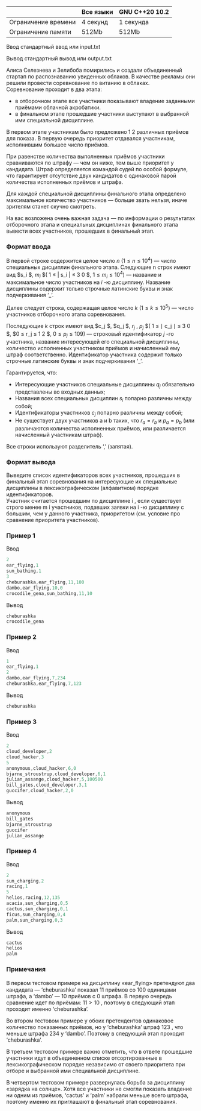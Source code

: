 |           	|        Все языки           	|     GNU C++20 10.2        	|
|---------------------	|----------------------------------	|-----------	|
| Ограничение времени 	| 4 секунд                         	| 1 секунда 	|
| Ограничение памяти  	| 512Mb                            	| 512Mb     	|



Ввод стандартный ввод или input.txt

Вывод стандартный вывод или output.txt     


Алиса Селезнева и Зелибоба помирились и создали объединенный стартап по распознаванию увиденных облаков. 
В качестве рекламы они решили провести соревнование по витанию в облаках.   
Соревнование проходит в два этапа:  
* в отборочном этапе все участники показывают владение заданными приёмами облачной акробатики. 
* в финальном этапе прошедшие участники выступают в выбранной ими специальной дисциплине. 

В первом этапе участникам было предложено 1 2 различных приёмов для показа. 
В первую очередь приоритет отдавался участникам, исполнившим большее число приёмов. 

При равенстве количества выполненных приёмов участники сравниваются по штрафу — чем он ниже, тем выше приоритет у кандидата. 
Штраф определяется командой судей по особой формуле, что гарантирует отсутствие двух кандидатов с одинаковой парой количества исполненных приёмов и штрафа. 

Для каждой специальной дисциплины финального этапа определено максимальное количество участников — больше звать нельзя, иначе зрителям станет скучно смотреть. 

На вас возложена очень важная задача — по информации о результатах отборочного этапа и специальных дисциплинах финального этапа вывести всех участников, прошедших в финальный этап. 

### Формат ввода ###
В первой строке содержится целое число $n$ $( 1 ≤ n ≤ 10^4 )$ — число специальных дисциплин финального этапа. 
Следующие n строк имеют вид $s_i $, $m_i$ $( 1 ≤ | s_i | ≤ 3 0 $, $1 ≤ m_i ≤ 10^4 )$ — название и максимальное число участников на $i$ -ю дисциплину. 
Название дисциплины содержит только строчные латинские буквы и знак подчеркивания ‘_’. 

Далее следует строка, содержащая целое число $k$ $( 1 ≤ k ≤ 1 0^5 )$ — число участников отборочного этапа соревнования. 

Последующие $k$ строк имеют вид $c_j $, $q_j $, $r_j$ , $p_j$ 
$( 1 ≤  ∣ c_j ∣  ≤ 3 0 $, $0 ≤ r_j ≤ 1 2 $, $0 ≤ p_j ≤ 1 0 9 )$ — строковый идентификатор $j$ -го участника, название интересующей его специальной дисциплины, количество исполненных участником приёмов и начисленный ему штраф соответственно. 
Идентификатор участника содержит только строчные латинские буквы и знак подчеркивания ‘_’. 

Гарантируется, что:  
* Интересующие участников специальные дисциплины $q_j$ обязательно представлены во входных данных; 
* Названия всех специальных дисциплин $s_i$ попарно различны между собой; 
* Идентификаторы участников $c_j$ попарно различны между собой;
* Не существует двух участников a и b таких, что $r_a = r_b$ и $p_a = p_b$ (или различаются количества исполненных приёмов, или различается начисленный участникам штраф). 

Все строки используют разделитель ‘,’ (запятая). 

### Формат вывода ###
Выведите список идентификаторов всех участников, прошедших в финальный этап соревнования на интересующие их специальные дисциплины в лексикографическом (алфавитном) порядке идентификаторов.  
Участник считается прошедшим по дисциплине i , если существует строго менее m i участников, подавших заявки на i -ю дисциплину с большим, чем у данного участника, приоритетом (см. условие про сравнение приоритета участников).


### Пример 1 ###

Ввод
```objectivec
2
ear_flying,1
sun_bathing,1
3
cheburashka,ear_flying,11,100
dambo,ear_flying,10,0
crocodile_gena,sun_bathing,11,10

```
  
Вывод
```objectivec
cheburashka
crocodile_gena

```

### Пример 2 ###

Ввод
```objectivec
1
ear_flying,1
2
dambo,ear_flying,7,234
cheburashka,ear_flying,7,123

```
  
Вывод
```objectivec
cheburashka

```

### Пример 3 ###

Ввод
```objectivec
2
cloud_developer,2
cloud_hacker,3
5
anonymous,cloud_hacker,6,0
bjarne_stroustrup,cloud_developer,6,1
julian_assange,cloud_hacker,5,100500
bill_gates,cloud_developer,3,1
guccifer,cloud_hacker,2,0

```
  
Вывод
```objectivec
anonymous
bill_gates
bjarne_stroustrup
guccifer
julian_assange

```

### Пример 4 ###

Ввод
```objectivec
2
sun_charging,2
racing,1
5
helios,racing,12,135
acacia,sun_charging,0,5
cactus,sun_charging,0,1
ficus,sun_charging,0,4
palm,sun_charging,0,3

```
  
Вывод
```objectivec
cactus
helios
palm

```

### Примечания ###
В первом тестовом примере на дисциплину «ear_ﬂying» претендуют два кандидата — ‘cheburashka’ показал $1 1$ приёмов со $1 0 0$ единицами штрафа, а ‘dambo’ — $1 0$ приёмов с 0 штрафа. В первую очередь сравнение идет по приёмам: $1 1 > 1 0$ , поэтому в следующий этап проходит именно ‘cheburashka’. 

Во втором тестовом примере у обоих претендентов одинаковое количество показанных приёмов, но у ‘cheburashka’ штраф $1 2 3$ , что меньше штрафа $2 3 4$ у ‘dambo’. Поэтому в следующий этап проходит ‘cheburashka’. 

В третьем тестовом примере важно отметить, что в ответе прошедшие участники идут в объединенном списке отсортированные в лексикографическом порядке независимо от своего приоритета при отборе и выбранной ими специальной дисциплине. 

В четвертом тестовом примере развернулась борьба за дисциплину «зарядка на солнце». Хотя все участники не смогли показать владение ни одним из приёмов, ‘cactus’ и ‘palm’ набрали меньше всего штрафа, поэтому именно их приглашают в финальный этап соревнования.
